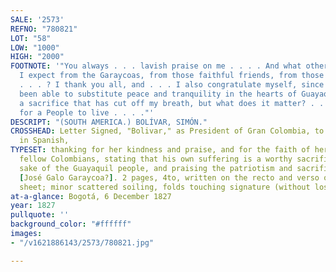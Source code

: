 ```yaml
---
SALE: '2573'
REFNO: "780821"
LOT: "58"
LOW: "1000"
HIGH: "2000"
FOOTNOTE: '"You always . . . lavish praise on me . . . . And what other face could
  I expect from the Garaycoas, from those faithful friends, from those constant Colombians
  . . . ? I thank you all, and . . . I also congratulate myself, since . . . I have
  been able to substitute peace and tranquility in the hearts of Guayaquil people:
  a sacrifice that has cut off my breath, but what does it matter? . . . I perish
  for a People to live . . . ."'
DESCRIPT: "(SOUTH AMERICA.) BOLÍVAR, SIMÓN."
CROSSHEAD: Letter Signed, "Bolivar," as President of Gran Colombia, to Manuela Garaycoa,
  in Spanish,
TYPESET: thanking for her kindness and praise, and for the faith of her family and
  fellow Colombians, stating that his own suffering is a worthy sacrifice for the
  sake of the Guayaquil people, and praising the patriotism and sacrifices of Pepe
  [José Galo Garaycoa?]. 2 pages, 4to, written on the recto and verso of a single
  sheet; minor scattered soiling, folds touching signature (without loss).
at-a-glance: Bogotá, 6 December 1827
year: 1827
pullquote: ''
background_color: "#ffffff"
images:
- "/v1621886143/2573/780821.jpg"

---
```

